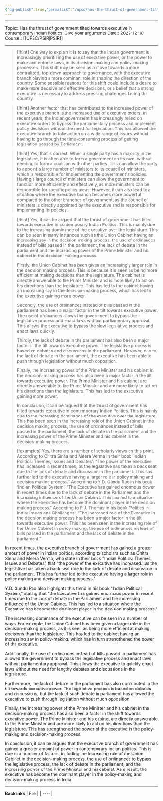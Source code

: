 ```yaml
---
{"dg-publish":true,"permalink":"/upsc/has-the-thrust-of-government-tilted-towards-executive-in-contemporary-indian-politics-give-your-arguments/"}
---
```


----
Topic:: Has the thrust of government tilted towards executive in contemporary Indian Politics. Give  your arguments
Date:: 2022-12-10
Course:: [[UPSC/PSIR\|PSIR]] 

----

>[!hint] 
>One way to explain it is to say that the Indian government is increasingly prioritizing the use of executive power, or the power to make and enforce laws, in its decision-making and policy-making processes. This shift may be seen as a move towards a more centralized, top-down approach to governance, with the executive branch playing a more dominant role in shaping the direction of the country. Some possible reasons for this shift could include a desire to make more decisive and effective decisions, or a belief that a strong executive is necessary to address pressing challenges facing the country.

>[!hint]
>Another factor that has contributed to the increased power of the executive branch is the increased use of executive orders. In recent years, the Indian government has increasingly relied on executive orders to bypass the parliamentary process and implement policy decisions without the need for legislation. This has allowed the executive branch to take action on a wide range of issues without having to go through the time-consuming process of getting legislation passed by Parliament.

>[!hint]
>Yes, that is correct. When a single party has a majority in the legislature, it is often able to form a government on its own, without needing to form a coalition with other parties. This can allow the party to appoint a large number of ministers to its council of ministers, which is responsible for implementing the government's policies. Having a large council of ministers can allow the government to function more efficiently and effectively, as more ministers can be responsible for specific policy areas. However, it can also lead to a situation where the executive branch becomes more powerful compared to the other branches of government, as the council of ministers is directly appointed by the executive and is responsible for implementing its policies.

>[!hint]
>Yes, it can be argued that the thrust of government has tilted towards executive in contemporary Indian Politics. This is mainly due to the increasing dominance of the executive over the legislature. This can be seen in many instances such as the Union Cabinet having an increasing say in the decision making process, the use of ordinances instead of bills passed in the parliament, the lack of debate in the parliament and the increasing power of the Prime Minister and his cabinet in the decision-making process. 
>
>Firstly, the Union Cabinet has been given an increasingly larger role in the decision making process. This is because it is seen as being more efficient at making decisions than the legislature. The cabinet is directly answerable to the Prime Minister and is more likely to act on his directions than the legislature. This has led to the cabinet having an increasing say in the decision-making process, which has led to the executive gaining more power.
>
>Secondly, the use of ordinances instead of bills passed in the parliament has been a major factor in the tilt towards executive power. The use of ordinances allows the government to bypass the legislative process and enact laws without parliamentary approval. This allows the executive to bypass the slow legislative process and enact laws quickly.
>
>Thirdly, the lack of debate in the parliament has also been a major factor in the tilt towards executive power. The legislative process is based on debates and discussions in the parliament. However, due to the lack of debate in the parliament, the executive has been able to push through legislation without much opposition.
>
>Finally, the increasing power of the Prime Minister and his cabinet in the decision-making process has also been a major factor in the tilt towards executive power. The Prime Minister and his cabinet are directly answerable to the Prime Minister and are more likely to act on his directions than the legislature. This has led to the executive gaining more power.
>
>In conclusion, it can be argued that the thrust of government has tilted towards executive in contemporary Indian Politics. This is mainly due to the increasing dominance of the executive over the legislature. This has been seen in the increasing role of the Union Cabinet in the decision making process, the use of ordinances instead of bills passed in the parliament, the lack of debate in the parliament and the increasing power of the Prime Minister and his cabinet in the decision-making process.

>[!examples]
>Yes, there are a number of scholarly views on this point. 
According to Chitra Sinha and Meera Verma in their book ‘Indian Politics: Themes, Issues and Debates’: “The power of the executive has increased in recent times, as the legislative has taken a back seat due to the lack of debate and discussion in the parliament. This has further led to the executive having a larger role in policy making and decision making process.”
According to Y.D. Gundu Rao in his book ‘Indian Political System’: “The Executive has gained enormous power in recent times due to the lack of debate in the Parliament and the increasing influence of the Union Cabinet. This has led to a situation where the Executive has become the dominant player in the decision making process.”
According to P.J. Thomas in his book ‘Politics in India: Issues and Challenges’: “The increased role of the Executive in the decision making process has been a major factor in the tilt towards executive power. This has been seen in the increasing role of the Union Cabinet in policy making, the use of ordinances instead of bills passed in the parliament and the lack of debate in the parliament.”


In recent times, the executive branch of government has gained a greater amount of power in Indian politics, according to scholars such as Chitra Sinha and Meera Verma, who state in their book "Indian Politics: Themes, Issues and Debates" that "the power of the executive has increased...as the legislative has taken a back seat due to the lack of debate and discussion in the parliament. This has further led to the executive having a larger role in policy making and decision making process."

Y.D. Gundu Rao also highlights this trend in his book "Indian Political System," stating that "the Executive has gained enormous power in recent times due to the lack of debate in the Parliament and the increasing influence of the Union Cabinet. This has led to a situation where the Executive has become the dominant player in the decision making process."

The increasing dominance of the executive can be seen in a number of ways. For example, the Union Cabinet has been given a larger role in the decision-making process, as it is seen as being more efficient at making decisions than the legislature. This has led to the cabinet having an increasing say in policy-making, which has in turn strengthened the power of the executive.

Additionally, the use of ordinances instead of bills passed in parliament has allowed the government to bypass the legislative process and enact laws without parliamentary approval. This allows the executive to quickly enact laws without the need for lengthy debates and discussions in the legislature.

Furthermore, the lack of debate in the parliament has also contributed to the tilt towards executive power. The legislative process is based on debates and discussions, but the lack of such debate in parliament has allowed the executive to push through legislation without much opposition.

Finally, the increasing power of the Prime Minister and his cabinet in the decision-making process has also been a factor in the shift towards executive power. The Prime Minister and his cabinet are directly answerable to the Prime Minister and are more likely to act on his directions than the legislature. This has strengthened the power of the executive in the policy-making and decision-making process.

In conclusion, it can be argued that the executive branch of government has gained a greater amount of power in contemporary Indian politics. This is due to a number of factors, including the increasing role of the Union Cabinet in the decision-making process, the use of ordinances to bypass the legislative process, the lack of debate in the parliament, and the increasing power of the Prime Minister and his cabinet. As a result, the executive has become the dominant player in the policy-making and decision-making process in India.


---
**Backlinks**
| File |
| ---- |



 